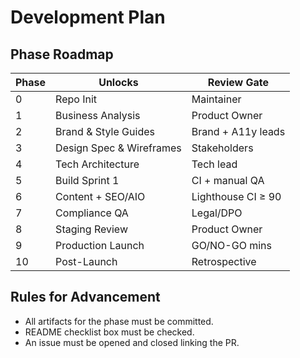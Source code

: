 <!-- summary: Development roadmap for Legs on The Ground -->

# Development Plan

## Phase Roadmap

| Phase | Unlocks                          | Review Gate          |
|-------|----------------------------------|----------------------|
| 0     | Repo Init                        | Maintainer           |
| 1     | Business Analysis                | Product Owner        |
| 2     | Brand & Style Guides             | Brand + A11y leads   |
| 3     | Design Spec & Wireframes         | Stakeholders         |
| 4     | Tech Architecture                | Tech lead            |
| 5     | Build Sprint 1                   | CI + manual QA       |
| 6     | Content + SEO/AIO                | Lighthouse CI ≥ 90   |
| 7     | Compliance QA                    | Legal/DPO            |
| 8     | Staging Review                   | Product Owner        |
| 9     | Production Launch                | GO/NO-GO mins        |
| 10    | Post-Launch                      | Retrospective        |

## Rules for Advancement
- All artifacts for the phase must be committed.
- README checklist box must be checked.
- An issue must be opened and closed linking the PR.
